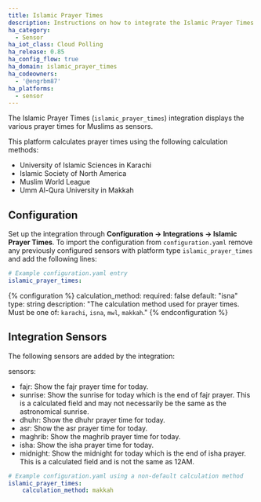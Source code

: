 ```yaml
---
title: Islamic Prayer Times
description: Instructions on how to integrate the Islamic Prayer Times integration within Home Assistant.
ha_category:
  - Sensor
ha_iot_class: Cloud Polling
ha_release: 0.85
ha_config_flow: true
ha_domain: islamic_prayer_times
ha_codeowners:
  - '@engrbm87'
ha_platforms:
  - sensor
---
```


The Islamic Prayer Times (`islamic_prayer_times`) integration displays the various prayer times for Muslims as sensors.

This platform calculates prayer times using the following calculation methods:

- University of Islamic Sciences in Karachi
- Islamic Society of North America
- Muslim World League
- Umm Al-Qura University in Makkah

## Configuration

Set up the integration through **Configuration -> Integrations -> Islamic Prayer Times**. To import the configuration from `configuration.yaml` remove any previously configured sensors with platform type `islamic_prayer_times` and add the following lines:

```yaml
# Example configuration.yaml entry
islamic_prayer_times:

```

{% configuration %}
calculation_method:
  required: false
  default: "isna"
  type: string
  description: "The calculation method used for prayer times.  Must be one of: `karachi`, `isna`, `mwl`, `makkah`."
{% endconfiguration %}

## Integration Sensors

The following sensors are added by the integration:

sensors:
  - fajr: Show the fajr prayer time for today.
  - sunrise: Show the sunrise for today which is the end of fajr prayer. This is a calculated field and may not necessarily be the same as the astronomical sunrise.
  - dhuhr: Show the dhuhr prayer time for today.
  - asr: Show the asr prayer time for today.
  - maghrib: Show the maghrib prayer time for today.
  - isha: Show the isha prayer time for today.
  - midnight: Show the midnight for today which is the end of isha prayer. This is a calculated field and is not the same as 12AM.

```yaml
# Example configuration.yaml using a non-default calculation method
islamic_prayer_times:
    calculation_method: makkah

```

